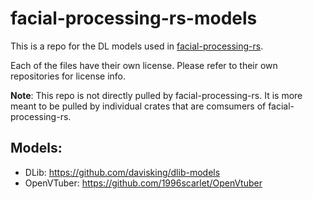 # facial-processing-rs-models
This is a repo for the DL models used in [facial-processing-rs](https://github.com/l1npengtul/facial-processing-rs). 

Each of the files have their own license. Please refer to their own repositories for license info.

**Note**: This repo is not directly pulled by facial-processing-rs. It is more meant to be pulled by individual crates that are comsumers of facial-processing-rs.

## Models:
- DLib: https://github.com/davisking/dlib-models
- OpenVTuber: https://github.com/1996scarlet/OpenVtuber
